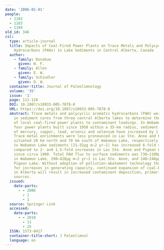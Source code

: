 ```yaml
---
date: '2006-01-01'
people:
  - 1182
  - 1183
  - 1184
old_id: 346
csl:
  type: article-journal
  title: Impacts of Coal-Fired Power Plants on Trace Metals and Polycyclic Aromatic
    Hydrocarbons (PAHs) in Lake Sediments in Central Alberta, Canada
  author:
    - family: Donahue
      given: W. F.
    - family: Allen
      given: E. W.
    - family: Schindler
      given: D. W.
  container-title: Journal of Paleolimnology
  volume: '35'
  issue: '1'
  page: 111-128
  DOI: 10.1007/s10933-005-7878-8
  URL: https://doi.org/10.1007/s10933-005-7878-8
  abstract: Trace metals and polycyclic aromatic hydrocarbons (PAH) were analyzed
    in sediment cores from three central Alberta lakes to determine the contributions
    of local coal-fired power plants to contaminant loadings. In Wabamun Lake, with
    four power plants built since 1950 within a 35-km radius, sediment concentrations
    of mercury, copper, lead, arsenic and selenium have increased by 1.2- to 4-fold.
    Trace metal enrichments were less pronounced in Lac Ste. Anne and Pigeon Lake,
    situated 20 km north and 70 km south of Wabamun Lake, respectively. Total Hg flux
    to Wabamun Lake sediments (21–32μg m−2 yr−1) has increased 6-fold since 1950,
    compared to 2- and 1.5-fold increases in Lac Ste. Anne and Pigeon Lake, respectively,
    since circa 1900. Total PAH flux to surface sediments was 730–1100μg m−2 yr−1
    in Wabamun Lake, 290–420μg m−2 yr−1 in Lac Ste. Anne, and 140–240μg m−2 yr−1 in
    Pigeon Lake. Without adoption of pollution-abatement technology that compensates
    for increases in generating capacity, continued expansion of coal-burning industry
    in Alberta will result in increased contaminant deposition, primarily from local
    sources.
  issued:
    date-parts:
      - - 2006
        - 1
        - 1
  source: Springer Link
  accessed:
    date-parts:
      - - 2018
        - 11
        - 25
  ISSN: 1573-0417
  container-title-short: J Paleolimnol
  language: en
---
```

